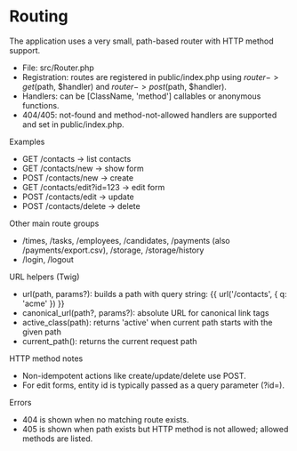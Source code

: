 # Routing

The application uses a very small, path-based router with HTTP method support.

- File: src/Router.php
- Registration: routes are registered in public/index.php using $router->get($path, $handler) and $router->post($path, $handler).
- Handlers: can be [ClassName, 'method'] callables or anonymous functions.
- 404/405: not-found and method-not-allowed handlers are supported and set in public/index.php.

Examples
- GET /contacts → list contacts
- GET /contacts/new → show form
- POST /contacts/new → create
- GET /contacts/edit?id=123 → edit form
- POST /contacts/edit → update
- POST /contacts/delete → delete

Other main route groups
- /times, /tasks, /employees, /candidates, /payments (also /payments/export.csv), /storage, /storage/history
- /login, /logout

URL helpers (Twig)
- url(path, params?): builds a path with query string: {{ url('/contacts', { q: 'acme' }) }}
- canonical_url(path?, params?): absolute URL for canonical link tags
- active_class(path): returns 'active' when current path starts with the given path
- current_path(): returns the current request path

HTTP method notes
- Non-idempotent actions like create/update/delete use POST.
- For edit forms, entity id is typically passed as a query parameter (?id=).

Errors
- 404 is shown when no matching route exists.
- 405 is shown when path exists but HTTP method is not allowed; allowed methods are listed.
